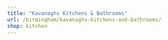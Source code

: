 ```yaml
---
title: "Kavanaghs Kitchens & Bathrooms"
url: /birmingham/kavanaghs-kitchens-and-bathrooms/
shop: kitchen
---
```

